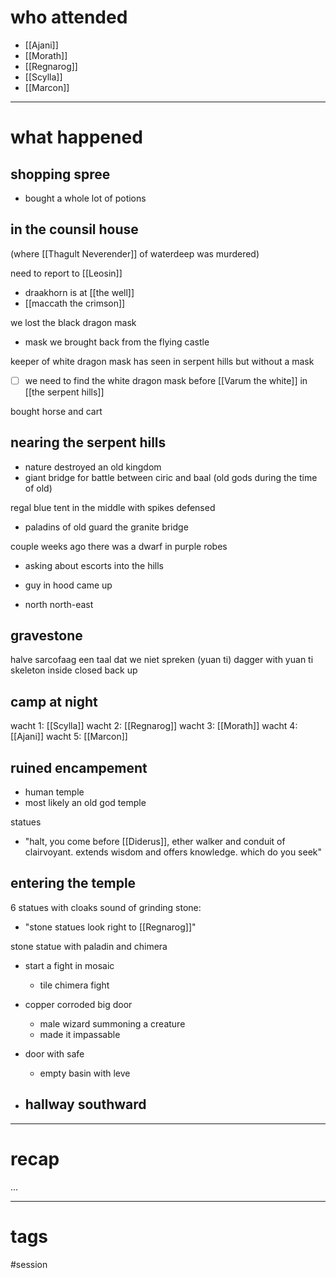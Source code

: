 # who attended

- [[Ajani]]
- [[Morath]]
- [[Regnarog]]
- [[Scylla]]
- [[Marcon]]

---
# what happened

## shopping spree
- bought a whole lot of potions

## in the counsil house
(where [[Thagult Neverender]] of waterdeep was murdered)

need to report to [[Leosin]]
- draakhorn is at [[the well]]
- [[maccath the crimson]] 

we lost the black dragon mask
- mask we brought back from the flying castle

keeper of white dragon mask has seen in serpent hills but without a mask

- [ ] we need to find the white dragon mask before [[Varum the white]] in [[the serpent hills]]

bought horse and cart

## nearing the serpent hills
- nature destroyed an old kingdom
- giant bridge for battle between ciric and baal (old gods during the time of old)

regal blue tent in the middle with spikes defensed
- paladins of old guard the granite bridge


couple weeks ago there was a dwarf in purple robes
- asking about escorts into the hills
- guy in hood came up

- north north-east 

## gravestone
halve sarcofaag
een taal dat we niet spreken (yuan ti)
dagger with yuan ti skeleton inside
closed back up

## camp at night
wacht 1: [[Scylla]]
wacht 2: [[Regnarog]]
wacht 3: [[Morath]]
wacht 4: [[Ajani]]
wacht 5: [[Marcon]]

## ruined encampement
- human temple
- most likely an old god temple

statues
- "halt, you come before [[Diderus]], ether walker and conduit of clairvoyant. extends wisdom and offers knowledge. which do you seek"

## entering the temple
6 statues with cloaks 
sound of grinding stone:
- "stone statues look right to [[Regnarog]]"

stone statue with paladin and chimera
- start a fight in mosaic
	- tile chimera fight

- copper corroded big door
	- male wizard summoning a creature
	- made it impassable

- door with safe
	- empty basin with leve

- hallway southward
	- 


---
# recap

...

---
# tags

#session